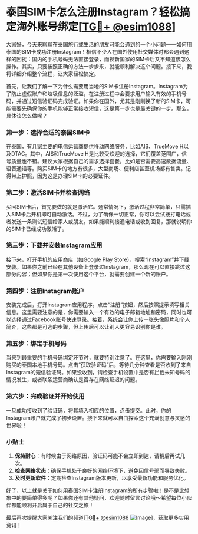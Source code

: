 # 泰国SIM卡怎么注册Instagram？轻松搞定海外账号绑定[[TG💪+ @esim1088](https://t.me/s/esim1088)]

大家好，今天来聊聊在泰国旅行或生活的朋友可能会遇到的一个小问题——如何用泰国的SIM卡成功注册Instagram！相信不少人在国外使用社交媒体时都会遇到这样的困扰：国内的手机号码无法直接登录，而换新国家的SIM卡后又不知道该怎么操作。其实，只要按照正确的方法一步步来，就能顺利解决这个问题。接下来，我将详细介绍整个流程，让大家轻松搞定。

首先，让我们了解一下为什么需要用当地的SIM卡注册Instagram。Instagram为了防止虚假账户和垃圾信息的泛滥，在注册过程中会要求用户输入有效的手机号码，并通过短信验证码完成验证。如果你在国外，尤其是刚刚换了新的SIM卡，可能需要先确保你的手机能够正常接收短信，这是第一步也是最关键的一步。那么，具体该怎么做呢？

### 第一步：选择合适的泰国SIM卡

在泰国，有几家主要的电信运营商提供移动网络服务，比如AIS、TrueMove H以及DTAC。其中，AIS和TrueMove H是比较受欢迎的选择，它们覆盖范围广，信号质量也不错。建议大家根据自己的需求选择套餐，比如是否需要高速数据流量、语音通话等。购买SIM卡的地方有很多，大型商场、便利店甚至机场都有售卖。记得带上护照，因为这是办理SIM卡的必要证件。

### 第二步：激活SIM卡并检查网络

买回SIM卡后，首先要做的就是激活它。通常情况下，激活过程非常简单，只需插入SIM卡后开机即可自动激活。不过，为了确保一切正常，你可以尝试拨打电话或者发送一条测试短信给家人或朋友。如果能顺利接通电话或收到回复，那就说明你的SIM卡已经成功激活了。

### 第三步：下载并安装Instagram应用

接下来，打开手机的应用商店（如Google Play Store），搜索“Instagram”并下载安装。如果你之前已经在其他设备上登录过Instagram，那么现在可以直接跳过这部分内容；但如果你是第一次使用这个平台，就需要创建一个新的账户。

### 第四步：注册Instagram账户

安装完成后，打开Instagram应用程序。点击“注册”按钮，然后按照提示填写相关信息。这里需要注意的是，你需要输入一个有效的电子邮箱地址和密码，同时也可以选择通过Facebook账号快速登录。接着，系统会让你上传一张头像照片和个人简介，这些都是可选的步骤，但上传后可以让别人更容易识别你是谁。

### 第五步：绑定手机号码

当来到最重要的手机号码绑定环节时，就要特别注意了。在这里，你需要输入刚刚购买的泰国本地手机号码。点击“获取验证码”后，等待几分钟查看是否收到了来自Instagram的短信验证码。如果没收到，请检查手机设置中是否有拦截未知号码的情况发生，或者联系运营商确认是否存在网络延迟的问题。

### 第六步：完成验证并开始使用

一旦成功接收到了验证码，将其填入相应的位置，点击提交。此时，你的Instagram账户就完成了初步设置。接下来就可以自由探索这个充满创意与灵感的世界啦！

### 小贴士

1. **保持耐心**：有时候由于网络原因，验证码可能不会立即到达，请稍后再试几次。
2. **检查网络状态**：确保手机处于良好的网络环境下，避免因信号弱而导致失败。
3. **及时更新软件**：定期检查Instagram版本更新，以享受最新功能和服务优化。

好了，以上就是关于如何用泰国SIM卡注册Instagram的所有步骤啦！是不是比想象中的要简单得多呢？如果你还有其他疑问，欢迎随时留言讨论哦～希望每位小伙伴都能顺利开启属于自己的社交之旅！

最后再次提醒大家关注我们的频道[[TG💪+ @esim1088](https://t.me/s/esim1088) ![Image](https://i.postimg.cc/4NQfJmqS/Snipaste-2025-05-13-00-14-12.png)]，获取更多实用资讯！